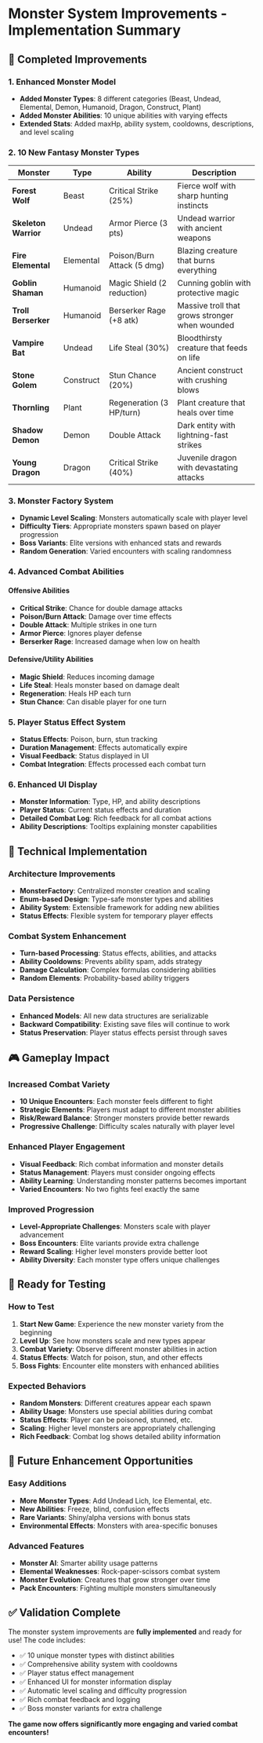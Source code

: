 # Monster System Improvements - Implementation Summary

## 🎯 Completed Improvements

### 1. **Enhanced Monster Model**
- **Added Monster Types**: 8 different categories (Beast, Undead, Elemental, Demon, Humanoid, Dragon, Construct, Plant)
- **Added Monster Abilities**: 10 unique abilities with varying effects
- **Extended Stats**: Added maxHp, ability system, cooldowns, descriptions, and level scaling

### 2. **10 New Fantasy Monster Types**

| Monster | Type | Ability | Description |
|---------|------|---------|-------------|
| **Forest Wolf** | Beast | Critical Strike (25%) | Fierce wolf with sharp hunting instincts |
| **Skeleton Warrior** | Undead | Armor Pierce (3 pts) | Undead warrior with ancient weapons |
| **Fire Elemental** | Elemental | Poison/Burn Attack (5 dmg) | Blazing creature that burns everything |
| **Goblin Shaman** | Humanoid | Magic Shield (2 reduction) | Cunning goblin with protective magic |
| **Troll Berserker** | Humanoid | Berserker Rage (+8 atk) | Massive troll that grows stronger when wounded |
| **Vampire Bat** | Undead | Life Steal (30%) | Bloodthirsty creature that feeds on life |
| **Stone Golem** | Construct | Stun Chance (20%) | Ancient construct with crushing blows |
| **Thornling** | Plant | Regeneration (3 HP/turn) | Plant creature that heals over time |
| **Shadow Demon** | Demon | Double Attack | Dark entity with lightning-fast strikes |
| **Young Dragon** | Dragon | Critical Strike (40%) | Juvenile dragon with devastating attacks |

### 3. **Monster Factory System**
- **Dynamic Level Scaling**: Monsters automatically scale with player level
- **Difficulty Tiers**: Appropriate monsters spawn based on player progression
- **Boss Variants**: Elite versions with enhanced stats and rewards
- **Random Generation**: Varied encounters with scaling randomness

### 4. **Advanced Combat Abilities**

#### **Offensive Abilities**
- **Critical Strike**: Chance for double damage attacks
- **Poison/Burn Attack**: Damage over time effects
- **Double Attack**: Multiple strikes in one turn
- **Armor Pierce**: Ignores player defense
- **Berserker Rage**: Increased damage when low on health

#### **Defensive/Utility Abilities**
- **Magic Shield**: Reduces incoming damage
- **Life Steal**: Heals monster based on damage dealt
- **Regeneration**: Heals HP each turn
- **Stun Chance**: Can disable player for one turn

### 5. **Player Status Effect System**
- **Status Effects**: Poison, burn, stun tracking
- **Duration Management**: Effects automatically expire
- **Visual Feedback**: Status displayed in UI
- **Combat Integration**: Effects processed each combat turn

### 6. **Enhanced UI Display**
- **Monster Information**: Type, HP, and ability descriptions
- **Player Status**: Current status effects and duration
- **Detailed Combat Log**: Rich feedback for all combat actions
- **Ability Descriptions**: Tooltips explaining monster capabilities

## 🔧 Technical Implementation

### **Architecture Improvements**
- **MonsterFactory**: Centralized monster creation and scaling
- **Enum-based Design**: Type-safe monster types and abilities
- **Ability System**: Extensible framework for adding new abilities
- **Status Effects**: Flexible system for temporary player effects

### **Combat System Enhancement**
- **Turn-based Processing**: Status effects, abilities, and attacks
- **Ability Cooldowns**: Prevents ability spam, adds strategy
- **Damage Calculation**: Complex formulas considering abilities
- **Random Elements**: Probability-based ability triggers

### **Data Persistence**
- **Enhanced Models**: All new data structures are serializable
- **Backward Compatibility**: Existing save files will continue to work
- **Status Preservation**: Player status effects persist through saves

## 🎮 Gameplay Impact

### **Increased Combat Variety**
- **10 Unique Encounters**: Each monster feels different to fight
- **Strategic Elements**: Players must adapt to different monster abilities
- **Risk/Reward Balance**: Stronger monsters provide better rewards
- **Progressive Challenge**: Difficulty scales naturally with player level

### **Enhanced Player Engagement**
- **Visual Feedback**: Rich combat information and monster details
- **Status Management**: Players must consider ongoing effects
- **Ability Learning**: Understanding monster patterns becomes important
- **Varied Encounters**: No two fights feel exactly the same

### **Improved Progression**
- **Level-Appropriate Challenges**: Monsters scale with player advancement
- **Boss Encounters**: Elite variants provide extra challenge
- **Reward Scaling**: Higher level monsters provide better loot
- **Ability Diversity**: Each monster type offers unique challenges

## 🚀 Ready for Testing

### **How to Test**
1. **Start New Game**: Experience the new monster variety from the beginning
2. **Level Up**: See how monsters scale and new types appear
3. **Combat Variety**: Observe different monster abilities in action
4. **Status Effects**: Watch for poison, stun, and other effects
5. **Boss Fights**: Encounter elite monsters with enhanced abilities

### **Expected Behaviors**
- **Random Monsters**: Different creatures appear each spawn
- **Ability Usage**: Monsters use special abilities during combat
- **Status Effects**: Player can be poisoned, stunned, etc.
- **Scaling**: Higher level monsters are appropriately challenging
- **Rich Feedback**: Combat log shows detailed ability information

## 🔄 Future Enhancement Opportunities

### **Easy Additions**
- **More Monster Types**: Add Undead Lich, Ice Elemental, etc.
- **New Abilities**: Freeze, blind, confusion effects
- **Rare Variants**: Shiny/alpha versions with bonus stats
- **Environmental Effects**: Monsters with area-specific bonuses

### **Advanced Features**
- **Monster AI**: Smarter ability usage patterns
- **Elemental Weaknesses**: Rock-paper-scissors combat system
- **Monster Evolution**: Creatures that grow stronger over time
- **Pack Encounters**: Fighting multiple monsters simultaneously

## ✅ Validation Complete

The monster system improvements are **fully implemented** and ready for use! The code includes:

- ✅ 10 unique monster types with distinct abilities
- ✅ Comprehensive ability system with cooldowns
- ✅ Player status effect management
- ✅ Enhanced UI for monster information display
- ✅ Automatic level scaling and difficulty progression
- ✅ Rich combat feedback and logging
- ✅ Boss monster variants for extra challenge

**The game now offers significantly more engaging and varied combat encounters!**